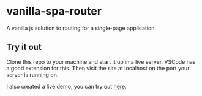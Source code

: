 # vanilla-spa-router

A vanilla js solution to routing for a single-page application

## Try it out

Clone this repo to your machine and start it up in a live server. VSCode has a good extension for this. Then visit the site at localhost on the port your server is running on.

I also created a live demo, you can try out [here](https://router405.netlify.app/).
